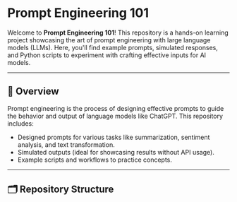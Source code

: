 # Prompt Engineering 101

Welcome to **Prompt Engineering 101**! This repository is a hands-on learning project showcasing the art of prompt engineering with large language models (LLMs). Here, you'll find example prompts, simulated responses, and Python scripts to experiment with crafting effective inputs for AI models.

---

## 📖 Overview
Prompt engineering is the process of designing effective prompts to guide the behavior and output of language models like ChatGPT. This repository includes:
- Designed prompts for various tasks like summarization, sentiment analysis, and text transformation.
- Simulated outputs (ideal for showcasing results without API usage).
- Example scripts and workflows to practice concepts.

---

## 🗂️ Repository Structure

